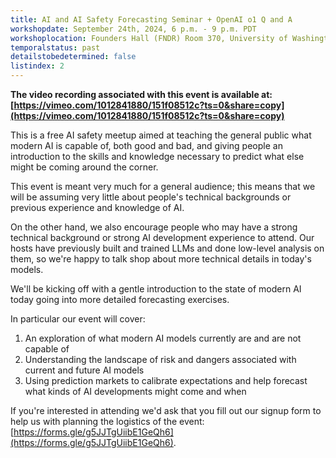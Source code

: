 ```yaml
---
title: AI and AI Safety Forecasting Seminar + OpenAI o1 Q and A
workshopdate: September 24th, 2024, 6 p.m. - 9 p.m. PDT
workshoplocation: Founders Hall (FNDR) Room 370, University of Washington, 4215 East Stevens Way Northeast, Seattle, WA
temporalstatus: past
detailstobedetermined: false
listindex: 2
---
```


**The video recording associated with this event is available at: [https://vimeo.com/1012841880/151f08512c?ts=0&share=copy](https://vimeo.com/1012841880/151f08512c?ts=0&share=copy)**

This is a free AI safety meetup aimed at teaching the general public what modern AI
is capable of, both good and bad, and giving people an introduction to the
skills and knowledge necessary to predict what else might be coming around the
corner.

This event is meant very much for a general audience; this means that we will
be assuming very little about people's technical backgrounds or previous
experience and knowledge of AI. 

On the other hand, we also encourage people who may have a strong technical
background or strong AI development experience to attend.  Our hosts have
previously built and trained LLMs and done low-level analysis on them, so we're
happy to talk shop about more technical details in today's models.

We'll be kicking off with a gentle introduction to the state of modern AI today 
going into more detailed forecasting exercises.

In particular our event will cover:

1. An exploration of what modern AI models currently are and are not capable of
2. Understanding the landscape of risk and dangers associated with current and future AI models
3. Using prediction markets to calibrate expectations and help forecast what kinds of AI developments might come and when

If you're interested in attending we'd ask that you fill out our signup form to help us with planning the logistics of the event: [https://forms.gle/g5JJTgUiibE1GeQh6](https://forms.gle/g5JJTgUiibE1GeQh6).
